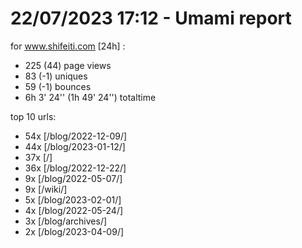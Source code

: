 # 22/07/2023 17:12 - Umami report
for www.shifeiti.com [24h] :

 - 225 (44) page views
 - 83 (-1) uniques
 - 59 (-1) bounces
 - 6h 3' 24'' (1h 49' 24'') totaltime


top 10 urls:
 - 54x [/blog/2022-12-09/]
 - 44x [/blog/2023-01-12/]
 - 37x [/]
 - 36x [/blog/2022-12-22/]
 - 9x [/blog/2022-05-07/]
 - 9x [/wiki/]
 - 5x [/blog/2023-02-01/]
 - 4x [/blog/2022-05-24/]
 - 3x [/blog/archives/]
 - 2x [/blog/2023-04-09/]


